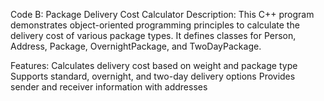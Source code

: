 Code B: Package Delivery Cost Calculator
Description:
This C++ program demonstrates object-oriented programming principles to calculate the delivery cost of various package types.
It defines classes for Person, Address, Package, OvernightPackage, and TwoDayPackage.

Features:
Calculates delivery cost based on weight and package type Supports standard,
overnight, and two-day delivery options Provides sender and receiver information with addresses
